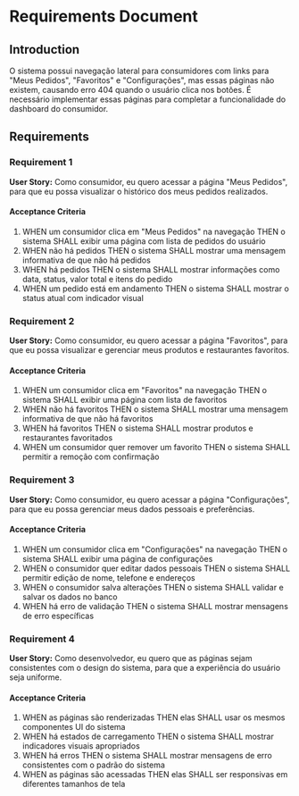 # Requirements Document

## Introduction

O sistema possui navegação lateral para consumidores com links para "Meus Pedidos", "Favoritos" e "Configurações", mas essas páginas não existem, causando erro 404 quando o usuário clica nos botões. É necessário implementar essas páginas para completar a funcionalidade do dashboard do consumidor.

## Requirements

### Requirement 1

**User Story:** Como consumidor, eu quero acessar a página "Meus Pedidos", para que eu possa visualizar o histórico dos meus pedidos realizados.

#### Acceptance Criteria

1. WHEN um consumidor clica em "Meus Pedidos" na navegação THEN o sistema SHALL exibir uma página com lista de pedidos do usuário
2. WHEN não há pedidos THEN o sistema SHALL mostrar uma mensagem informativa de que não há pedidos
3. WHEN há pedidos THEN o sistema SHALL mostrar informações como data, status, valor total e itens do pedido
4. WHEN um pedido está em andamento THEN o sistema SHALL mostrar o status atual com indicador visual

### Requirement 2

**User Story:** Como consumidor, eu quero acessar a página "Favoritos", para que eu possa visualizar e gerenciar meus produtos e restaurantes favoritos.

#### Acceptance Criteria

1. WHEN um consumidor clica em "Favoritos" na navegação THEN o sistema SHALL exibir uma página com lista de favoritos
2. WHEN não há favoritos THEN o sistema SHALL mostrar uma mensagem informativa de que não há favoritos
3. WHEN há favoritos THEN o sistema SHALL mostrar produtos e restaurantes favoritados
4. WHEN um consumidor quer remover um favorito THEN o sistema SHALL permitir a remoção com confirmação

### Requirement 3

**User Story:** Como consumidor, eu quero acessar a página "Configurações", para que eu possa gerenciar meus dados pessoais e preferências.

#### Acceptance Criteria

1. WHEN um consumidor clica em "Configurações" na navegação THEN o sistema SHALL exibir uma página de configurações
2. WHEN o consumidor quer editar dados pessoais THEN o sistema SHALL permitir edição de nome, telefone e endereços
3. WHEN o consumidor salva alterações THEN o sistema SHALL validar e salvar os dados no banco
4. WHEN há erro de validação THEN o sistema SHALL mostrar mensagens de erro específicas

### Requirement 4

**User Story:** Como desenvolvedor, eu quero que as páginas sejam consistentes com o design do sistema, para que a experiência do usuário seja uniforme.

#### Acceptance Criteria

1. WHEN as páginas são renderizadas THEN elas SHALL usar os mesmos componentes UI do sistema
2. WHEN há estados de carregamento THEN o sistema SHALL mostrar indicadores visuais apropriados
3. WHEN há erros THEN o sistema SHALL mostrar mensagens de erro consistentes com o padrão do sistema
4. WHEN as páginas são acessadas THEN elas SHALL ser responsivas em diferentes tamanhos de tela